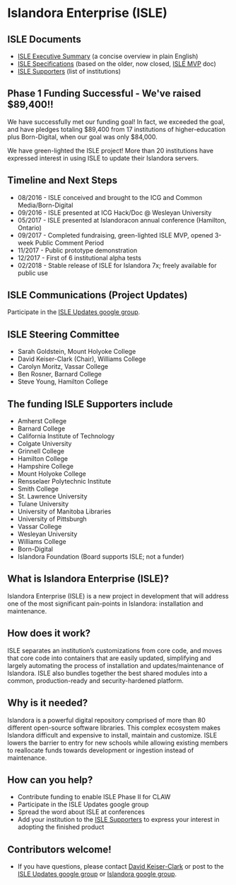 # Islandora Enterprise (ISLE)

## ISLE Documents
* [ISLE Executive Summary](https://docs.google.com/document/d/17tAFxR6_b7sxXkE1teNDQZv0UZ0LLSkX8K05-U6A6nw/edit?usp=sharing) (a concise overview in plain English)
* [ISLE Specifications](https://docs.google.com/document/d/1iTXYbBMtQ3TaujPXon01Hp6hVwnxYvsVXYa2G79SuWc/edit#) (based on the older, now closed, [ISLE MVP](https://docs.google.com/document/d/1s_qWkRgHlRAH6SWuXid6dOYzBjcbqU6PV_gZ1sUu2iY/edit?usp=sharing) doc)
* [ISLE Supporters](https://docs.google.com/document/d/1ycx5ATbeWpUWvpZ6bwXws490CMgi0dyB9SBfPYUDEjk/edit?usp=sharing) (list of institutions)

## Phase 1 Funding Successful - We've raised $89,400!!
We have successfully met our funding goal! In fact, we exceeded the goal, and have pledges totaling $89,400 from 17 institutions of higher-education plus Born-Digital, when our goal was only $84,000.

We have green-lighted the ISLE project! More than 20 institutions have expressed interest in using ISLE to update their Islandora servers.

## Timeline and Next Steps
- 08/2016 - ISLE conceived and brought to the ICG and Common Media/Born-Digital
- 09/2016 - ISLE presented at ICG Hack/Doc @ Wesleyan University
- 05/2017 - ISLE presented at Islandoracon annual conference (Hamilton, Ontario)
- 09/2017 - Completed fundraising, green-lighted ISLE MVP, opened 3-week Public Comment Period
- 11/2017 - Public prototype demonstration
- 12/2017 - First of 6 institutional alpha tests
- 02/2018 - Stable release of ISLE for Islandora 7x; freely available for public use

## ISLE Communications (Project Updates)
Participate in the [ISLE Updates google group](https://groups.google.com/forum/#!forum/isle-updates).

## ISLE Steering Committee
- Sarah Goldstein, Mount Holyoke College
- David Keiser-Clark (Chair), Williams College
- Carolyn Moritz, Vassar College
- Ben Rosner, Barnard College
- Steve Young, Hamilton College

## The funding ISLE Supporters include
* Amherst College
* Barnard College
* California Institute of Technology
* Colgate University
* Grinnell College
* Hamilton College
* Hampshire College
* Mount Holyoke College
* Rensselaer Polytechnic Institute
* Smith College
* St. Lawrence University
* Tulane University
* University of Manitoba Libraries
* University of Pittsburgh
* Vassar College
* Wesleyan University
* Williams College
* Born-Digital
* Islandora Foundation (Board supports ISLE; not a funder)

## What is Islandora Enterprise (ISLE)?
Islandora Enterprise (ISLE) is a new project in development that will address one of the most significant pain-points in Islandora: installation and maintenance.

## How does it work?
ISLE separates an institution’s customizations from core code, and moves that core code into containers that are easily updated, simplifying and largely automating the process of installation and updates/maintenance of Islandora. ISLE also bundles together the best shared modules into a common, production-ready and security-hardened platform.

## Why is it needed?
Islandora is a powerful digital repository comprised of more than 80 different open-source software libraries. This complex ecosystem makes Islandora difficult and expensive to install, maintain and customize. ISLE lowers the barrier to entry for new schools while allowing existing members to reallocate funds towards development or ingestion instead of maintenance.

## How can you help?
* Contribute funding to enable ISLE Phase II for CLAW
* Participate in the ISLE Updates google group
* Spread the word about ISLE at conferences
* Add your institution to the [ISLE Supporters](https://docs.google.com/document/d/1ycx5ATbeWpUWvpZ6bwXws490CMgi0dyB9SBfPYUDEjk/edit?usp=sharing) to express your interest in adopting the finished product

## Contributors welcome!
* If you have questions, please contact [David Keiser-Clark](dwk2@williams.edu) or post to the [ISLE Updates google group](https://groups.google.com/forum/#!forum/isle-updates) or [Islandora google group](https://groups.google.com/forum/?utm_source=digest&utm_medium=email#!forum/islandora/topics).
